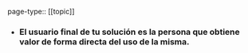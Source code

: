 page-type:: [[topic]]
- ### El usuario final de tu solución es la persona que obtiene valor de forma directa del uso de la misma.



